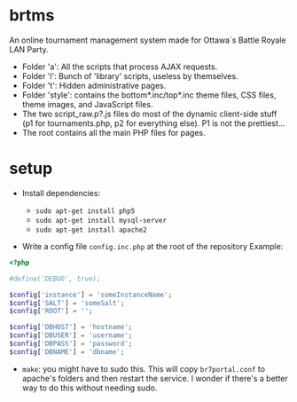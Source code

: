 brtms
=====

An online tournament management system made for Ottawa`s Battle Royale LAN Party.

* Folder 'a': All the scripts that process AJAX requests.
* Folder 'l': Bunch of 'library' scripts, useless by themselves.
* Folder 't': Hidden administrative pages.
* Folder 'style': contains the bottom*.inc/top*.inc theme files, CSS files, theme images, and JavaScript files.
* The two script_raw.p?.js files do most of the dynamic client-side stuff (p1 for tournaments.php, p2 for everything else).  P1 is not the prettiest...
* The root contains all the main PHP files for pages.

setup
======

* Install dependencies:
  * `sudo apt-get install php5`
  * `sudo apt-get install mysql-server`
  * `sudo apt-get install apache2`

* Write a config file `config.inc.php` at the root of the repository
Example:

```php
<?php

#define('DEBUG', true);

$config['instance'] = 'someInstanceName';
$config['SALT'] = 'someSalt';
$config['ROOT'] = '';

$config['DBHOST'] = 'hostname';
$config['DBUSER'] = 'username';
$config['DBPASS'] = 'password';
$config['DBNAME'] = 'dbname';
```

* `make`: you might have to sudo this. This will copy `br7portal.conf` to apache's folders and then restart the service. I wonder if there's a better way to do this without needing sudo.

